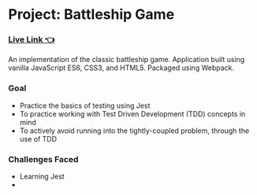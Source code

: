 # Project: Battleship Game
### [Live Link 👈](https://waldorfio.github.io/weather-app/)
An implementation of the classic battleship game.
Application built using vanilla JavaScript ES6, CSS3, and HTML5. Packaged using Webpack.

### Goal
- Practice the basics of testing using Jest
- To practice working with Test Driven Development (TDD) concepts in mind
- To actively avoid running into the tightly-coupled problem, through the use of TDD

### Challenges Faced
- Learning Jest
- 
